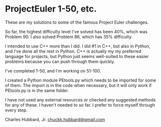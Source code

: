 # ProjectEuler 1-50, etc.

These are my solutions to some of the famous Project Euler challenges.

So far, the highest difficulty level I've solved has been 40%, which was Problem 90. I also solved Problem 86, which has 35% difficulty.

I intended to use C++ more than I did. I did #1 in C++, but also in Python, and I've done all the rest in Python. C++ is actually my my preferred language for projects, but Python just seems well-suited to these easier problems because you can push through them quickly.

I've completed 1-50, and I'm working on 51-100.

I created a Python module PEtools.py which needs to be imported for some of them. The import is in the code when necessary, but it will only work if PEtools.py is in the same folder.

I have not used any external resources or checked any suggested methods for any of these. I haven't needed to so far. I prefer to force myself through every step.


Charles Hubbard, Jr.
chuckk.hubbard@gmail.com
